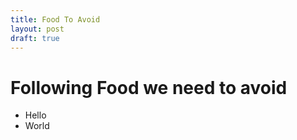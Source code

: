 ```yaml
---
title: Food To Avoid
layout: post
draft: true
---
```


# Following Food we need to avoid 

* Hello 
* World